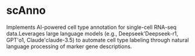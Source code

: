 # scAnno
Implements AI-powered cell type annotation for single-cell RNA-seq data.Leverages large language models (e.g., Deepseek'Deepseek-r1, GPT'o1, Claude'claude-3.5) to automate cell type labeling through natural language processing of marker gene descriptions.

